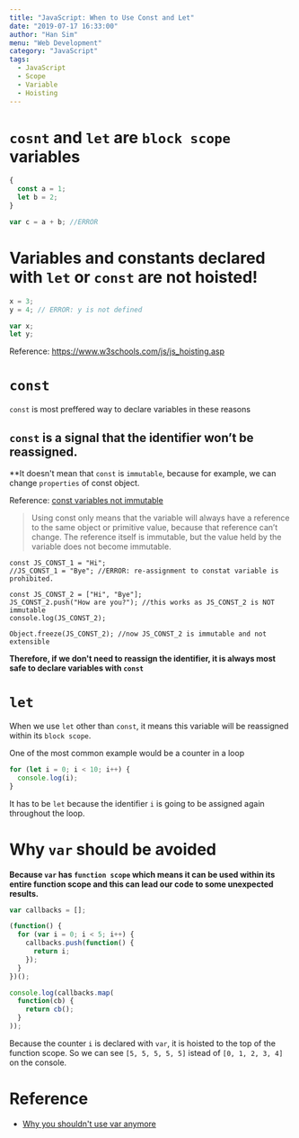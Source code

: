 ```yaml
---
title: "JavaScript: When to Use Const and Let"
date: "2019-07-17 16:33:00"
author: "Han Sim"
menu: "Web Development"
category: "JavaScript"
tags:
  - JavaScript
  - Scope
  - Variable
  - Hoisting
---
```


# `cosnt` and `let` are `block scope` variables

```JavaScript
{
  const a = 1;
  let b = 2;
}

var c = a + b; //ERROR
```

# Variables and constants declared with `let` or `const` are not hoisted!

```JavaScript
x = 3;
y = 4; // ERROR: y is not defined

var x;
let y;
```

Reference: https://www.w3schools.com/js/js_hoisting.asp

# `const`

`const` is most preffered way to declare variables in these reasons

## `const` is a signal that the identifier won’t be reassigned.

**It doesn't mean that `const` is `immutable`, because for example, we can change `properties` of const object.

Reference: [const variables not immutable](https://ponyfoo.com/articles/const-variables-not-immutable)

> Using const only means that the variable will always have a reference to the same object or primitive value, because that reference can’t change. The reference itself is immutable, but the value held by the variable does not become immutable.

```JavaScript{2,5}
const JS_CONST_1 = "Hi";
//JS_CONST_1 = "Bye"; //ERROR: re-assignment to constat variable is prohibited.

const JS_CONST_2 = ["Hi", "Bye"];
JS_CONST_2.push("How are you?"); //this works as JS_CONST_2 is NOT immutable
console.log(JS_CONST_2);

Object.freeze(JS_CONST_2); //now JS_CONST_2 is immutable and not extensible
```

**Therefore, if we don't need to reassign the identifier, it is always most safe to declare variables with `const`** 

# `let`

When we use `let` other than `const`, it means this variable will be reassigned within its `block scope`. 

One of the most common example would be a counter in a loop

```JavaScript
for (let i = 0; i < 10; i++) {
  console.log(i);
}
```

It has to be `let` because the identifier `i` is going to be assigned again throughout the loop.

# Why `var` should be avoided

**Because `var` has `function scope` which means it can be used within its entire function scope and this can lead our code to some unexpected results.**

```JavaScript
var callbacks = [];

(function() {
  for (var i = 0; i < 5; i++) {
    callbacks.push(function() { 
      return i; 
    });
  }
})();

console.log(callbacks.map( 
  function(cb) { 
    return cb(); 
  } 
));
```

Because the counter `i` is declared with `var`, it is hoisted to the top of the function scope. So we can see `[5, 5, 5, 5, 5]` istead of `[0, 1, 2, 3, 4]` on the console.

# Reference

- [Why you shouldn't use var anymore](https://hackernoon.com/why-you-shouldnt-use-var-anymore-f109a58b9b70)

